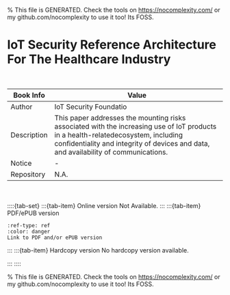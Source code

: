 
% This file is GENERATED. Check the tools on https://nocomplexity.com/ or my github.com/nocomplexity to use it too! Its FOSS. 

# IoT Security Reference Architecture For The Healthcare Industry


<br />

| Book Info | Value |
| --- | --- |
| Author | IoT Security Foundatio |
| Description | This paper addresses the mounting risks associated with the increasing use of IoT products in a health-relatedecosystem, including confidentiality and integrity of devices and data, and availability of communications. |
| Notice |  -  |
| Repository | N.A. |

<br /><br />
::::{tab-set} 
:::{tab-item} Online version 
Not Available.
:::
:::{tab-item} PDF/ePUB version 

```{button-link} https://www.iotsecurityfoundation.org/wp-content/uploads/2019/05/IoT-Security-Reference-Architecture-For-The-Healthcare-Industry.pdf 
:ref-type: ref 
:color: danger 
Link to PDF and/or ePUB version
```


:::
:::{tab-item} Hardcopy version
No hardcopy version available.

:::
::::


% This file is GENERATED. Check the tools on https://nocomplexity.com/ or my github.com/nocomplexity to use it too! Its FOSS. 

